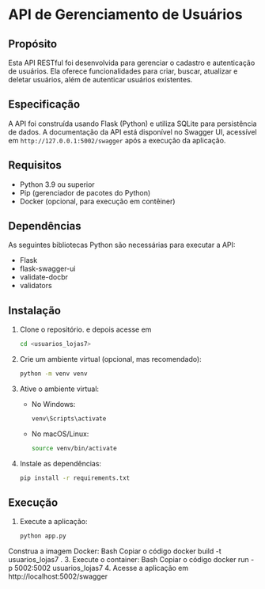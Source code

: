 # API de Gerenciamento de Usuários

## Propósito

Esta API RESTful foi desenvolvida para gerenciar o cadastro e autenticação de usuários. Ela oferece funcionalidades para criar, buscar, atualizar e deletar usuários, além de autenticar usuários existentes.

## Especificação

A API foi construída usando Flask (Python) e utiliza SQLite para persistência de dados. A documentação da API está disponível no Swagger UI, acessível em `http://127.0.0.1:5002/swagger` após a execução da aplicação.

## Requisitos

* Python 3.9 ou superior
* Pip (gerenciador de pacotes do Python)
* Docker (opcional, para execução em contêiner)

## Dependências

As seguintes bibliotecas Python são necessárias para executar a API:

* Flask
* flask-swagger-ui
* validate-docbr
* validators

## Instalação

1.  Clone o repositório.
e depois acesse em

    ```bash
    cd <usuarios_lojas7>
    ```

2.  Crie um ambiente virtual (opcional, mas recomendado):

    ```bash
    python -m venv venv
    ```

3.  Ative o ambiente virtual:

    * No Windows:

        ```bash
        venv\Scripts\activate
        ```

    * No macOS/Linux:

        ```bash
        source venv/bin/activate
        ```

4.  Instale as dependências:

    ```bash
    pip install -r requirements.txt
    ```

## Execução

1.  Execute a aplicação:

    ```bash
    python app.py
    ```


Construa a imagem Docker:
Bash
Copiar o código
docker build -t usuarios_lojas7 .
3. 
Execute o container:
Bash
Copiar o código
docker run -p 5002:5002 usuarios_lojas7 
4. 
Acesse a aplicação em http://localhost:5002/swagger
